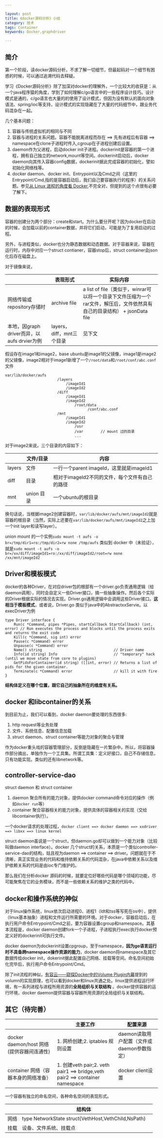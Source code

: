 ```yaml
---

layout: post
title: 《docker源码分析》小结
category: 技术
tags: Container
keywords: Docker,graphdriver

---
```


## 简介

第一个阶段，读docker源码分析，不求了解一切细节，但最起码对一个细节有困惑的时候，可以通过追溯代码去释疑。

学习《Docker源码分析》除了加深对docker的理解外，一个比较大的收获是：从一个java程序猿的角度，学到了如何理解c/go语言中的一些程序设计技巧。设计模式是通的，c/go语言也大量的的使用了设计模式，但因为没有默认的面向对象语法、spring/ioc等支持，设计模式的实现隐藏在了大量的代码细节中，跟业务代码混杂在一起。

几个基本问题：

1. 容器与传统虚拟机的相同与不同
2. 容器与进程的关系问题。容器不能脱离进程而存在  ==> 先有进程后有容器 ==> namespace在clone子进程时传入,cgroup在子进程创建后设置。
3. daemon作为父进程，启动docker init子进程。dockerinit是容器的第一个进程，拥有自己独立的network,mount等空间。dockerinit启动后，docker daemon向其传入容器config数据，dockerinit据此完成容器的初始化，譬如初始化网络栈等。
4. docker daemon、docker init、Entrypoint以及Cmd之间（这里的Entrypoint/Cmd,指的是容器启动后，我们自己要容器执行的程序）的关系问题。参见[从 Linux 进程的角度看 Docker](http://chuansong.me/n/1739346),不完全对，但提到的这个点很有必要了解下。


## 数据的表现形式


容器的创建分为两个部分：create和start。为什么要分开呢？因为docker在启动的时候，会加载以前的container数据，并将它们启动，可能是为了复用启动的过程。

另外，与进程类似，docker也分为静态数据和动态数据。对于容器来说，容器在运行时，内存中对应一个struct contianer，容器stop后，struct container会json化后存在磁盘上。

对于镜像来说，

||表现形式|实际内容|
|---|---|---|
|网络传输或repository存储时|archive file|a list of file（类似于，winrar可以将一个目录下文件压缩为一个rar文件，解压后，文件依然具有自己的目录结构） + jsonData file|
|本地，因graph driver而异，以aufs drvier为例|layers，diff，mnt三个目录|见下文|

假设存在image1和image2，base ubuntu是image1的父镜像，image1是image2的父镜像，image2相对于image1新增了一个`/root/data`和`/root/conf/abc.conf`文件

	var/lib/docker/aufs
							/layers
								/imageId1
								/imageId2
							/diff
								/imageId1
								/imageId2
									/root/data
										  /conf/abc.conf
							/mnt
								/imageId1
								/imageId2
									/usr
									/var		// mount 过的目录
									...


对于image2来说，三个目录的内容如下：

||文件/目录|内容|
|---|---|---|
|layers|文件|一行一个parent imageId，这里就是imageId1|
|diff|目录|相对于imageId2不同的文件，每个文件有自己的路径|
|mnt|union 目录|一个ubuntu的根目录|

换句话说，当根据image2创建容器时，`var/lib/docker/aufs/mnt/imageId2`就是容器的根目录（当然，实际上还要在`var/lib/docker/aufs/mnt/imageId2`之上加一个init layer和读写layer）。

union mount 的一个实例`sudo mount -t aufs -o br=/tmp/dir1=ro:/tmp/dir2=rw none /tmp/aufs` 类似到 docker 中（未验证），就是`sudo mount -t aufs -o br=/xx/diff/imageId1=ro:/xx/diff/imageId2/root=rw none /xx/mnt/imageId2`

## Driver和模板模式

docker的各种Driver，在对应driver包的根部有一个driver.go负责通用逻辑（给daemon调用），同时会自定义一些Driver接口，搞一些抽象操作。然后各个实际的Driver根据实际的情况去实现。Driver.go通用逻辑中会调用这些Driver接口。**这相当于模板模式**，或者说，Driver.go 类似于java中的AbstractxxServie。以execDriver为例

	type Driver interface {
		Run(c *Command, pipes *Pipes, startCallback StartCallback) (int, error) // Run executes the process and blocks until the process exits and returns the exit code
		Kill(c *Command, sig int) error
		Pause(c *Command) error
		Unpause(c *Command) error
		Name() string                                 // Driver name
		Info(id string) Info                          // "temporary" hack (until we move state from core to plugins)
		GetPidsForContainer(id string) ([]int, error) // Returns a list of pids for the given container.
		Terminate(c *Command) error                   // kill it with fire
	}
	

**结构体定义在哪个位置，跟它自己的抽象所在的维度有关系。**

## docker 和libcontainer的关系

到目前为止，我们可以看到，docker daemon要处理的东西很多:

1. http request等业务处理
2. 文件、系统信息、配置信息加载
3. struct daemon、struct container等能力对象的聚合与管理

作为docker重头戏的容器管理部分，反倒是隐藏在一片繁杂中。所以，将容器操作部分摘出，单独作为一个工具集。所谓工具集：定义好接口，自己不存储信息，只有功能实现。类似的还有libnetwork等。

## controller-service-dao

struct daemon 和 struct container

1. daemon 聚合所有的能力对象，提供docker command命令对应的操作（例如`docker run`等）
2. container 聚合容器相关的能力对象，提供具体的容器相关的实现（交给libcontainer执行）。

一个docker请求的处理过程，`docker client ==> docker daemon ==> xxdriver  ==> libxx ==> linux kernel`

struct daemon虽说是一个struct，但daemon.go却可以做到一个能力对象（比较叫做daemon interface）。docker 几个struct的关系，本质是一个类似controller-service-dao的结构，姑且视为daemon ==> container ==> driver。问题就在于不清晰，真正实现业务的代码和维持依赖关系的代码混杂，在java中依赖关系以及维护依赖关系的代码是由ioc专门维护的。

那么我们在分析docker 源码的时候，就要定位好哪些代码是哪个领域的功能，尽可能聚焦在它的业务模块，而不是一些依赖关系的维护之类的代码中。


## docker和操作系统的神似

对于linux操作系统，linux依次启动进程0、进程1（ldt和tss等写死在os中），提供（linux基本抽象）进程和文件运行所需要的环境。对于docker，容器启动后，在执行用户命令Entrypoint/Cmd之前，要为容器设置cgroup和namespace。其基本流程是，docker daemon创建fork一个子进程，子进程执行exec执行docker预定义好的dockerinit可执行文件。

docker daemon为dockerinit设置cpgroup，至于namespace，**因为go语言运行时不具备跨namespace操作资源的能力**，docker daemon将namespace及其它数据传给docker init，dokerinit据此配置自己网络、挂载等空间。命名空间初始化完毕后，执行用户命令Entrypoint/Cmd。

除了init流程的神似，[有容云——窥探Docker中的Volume Plugin内幕](http://geek.csdn.net/news/detail/74847)提到的volumn的实现原理，也可以看到docker和linux共通之处。linux提供进程运行环境，有一系列进程与进程所用资源的**全局组织与关联结构** 。docker提供容器的运行环境，docker daemon提供容器与容器所用资源的全局组织与关联结构。 


## 其它（待完善）

||主要工作|配置来源|
|---|---|---|
|docker daemon/host 网络(提供容器间连通性)|1. 网桥创建;2. iptables 规则设置|daemon读取用户配置（文件或daemon参数指定）|
|container 网络（容器本身的网络准备）|1. 创建veth pair;2. veth pair1 ==> bridge,veth pair2 ==>  container namespace|docker client设置|




一个容器有独立的命名空间，各种命名空间的表现形式。

||结构体||
|---|---|---|
|网络|type NetworkState struct{VethHost,VethChild,NsPath}||
|挂载|设备、文件系统、挂载点|



